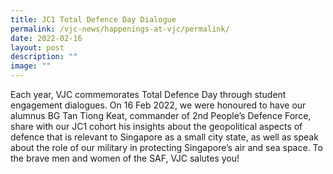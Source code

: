 ```yaml
---
title: JC1 Total Defence Day Dialogue
permalink: /vjc-news/happenings-at-vjc/permalink/
date: 2022-02-16
layout: post
description: ""
image: ""
---
```

Each year, VJC commemorates Total Defence Day through student engagement dialogues. On 16 Feb 2022, we were honoured to have our alumnus BG Tan Tiong Keat, commander of 2nd People’s Defence Force, share with our JC1 cohort his insights about the geopolitical aspects of defence that is relevant to Singapore as a small city state, as well as speak about the role of our military in protecting Singapore’s air and sea space. To the brave men and women of the SAF, VJC salutes you!